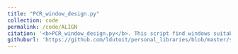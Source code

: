 ```yaml
---
title: "PCR_window_design.py"
collection: code
permalink: /code/ALIGN
citation: '<b>PCR_window_design.py</b>. This script find windows suitable for amplification in a fasta alignment. Take into account custom primer design conditions.'
githuburl: 'https://github.com/ldutoit/personal_libraries/blob/master/standalonescripts/PCR_window_design.py'
---
```

